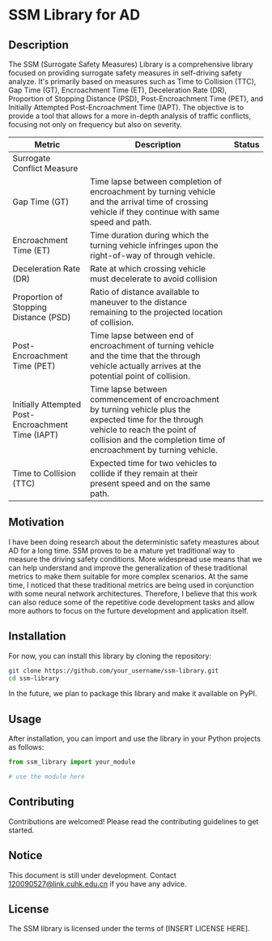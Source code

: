 # SSM Library for AD 

## Description

The SSM (Surrogate Safety Measures) Library is a comprehensive library focused on providing surrogate safety measures in self-driving safety analyze. It's primarily based on measures such as Time to Collision (TTC), Gap Time (GT), Encroachment Time (ET), Deceleration Rate (DR), Proportion of Stopping Distance (PSD), Post-Encroachment Time (PET), and Initially Attempted Post-Encroachment Time (IAPT). The objective is to provide a tool that allows for a more in-depth analysis of traffic conflicts, focusing not only on frequency but also on severity.

| Metric | Description | Status |
| --- | --- | --- |
| Surrogate Conflict Measure |  |  |
| Gap Time (GT) | Time lapse between completion of encroachment by turning vehicle and the arrival time of crossing vehicle if they continue with same speed and path. |  |
| Encroachment Time (ET) | Time duration during which the turning vehicle infringes upon the right-of-way of through vehicle. |  |
| Deceleration Rate (DR) | Rate at which crossing vehicle must decelerate to avoid collision |  |
| Proportion of Stopping Distance (PSD) | Ratio of distance available to maneuver to the distance remaining to the projected location of collision. |  |
| Post-Encroachment Time (PET) | Time lapse between end of encroachment of turning vehicle and the time that the through vehicle actually arrives at the potential point of collision. |  |
| Initially Attempted Post-Encroachment Time (IAPT) | Time lapse between commencement of encroachment by turning vehicle plus the expected time for the through vehicle to reach the point of collision and the completion time of encroachment by turning vehicle. |  |
| Time to Collision (TTC) | Expected time for two vehicles to collide if they remain at their present speed and on the same path. |  |



## Motivation
I have been doing research about the deterministic safety meastures about AD for a long time. SSM proves to be a mature yet traditional way to measure the driving safety conditions. More widespread use means that we can help understand and improve the generalization of these traditional metrics to make them suitable for more complex scenarios. At the same time, I noticed that these traditional metrics are being used in conjunction with some neural network architectures. Therefore, I believe that this work can also reduce some of the repetitive code development tasks and allow more authors to focus on the furture development and application itself.

## Installation

For now, you can install this library by cloning the repository:

```bash
git clone https://github.com/your_username/ssm-library.git
cd ssm-library
```

In the future, we plan to package this library and make it available on PyPI.

## Usage
After installation, you can import and use the library in your Python projects as follows:

```python
from ssm_library import your_module

# use the module here
```

## Contributing

Contributions are welcomed! Please read the contributing guidelines to get started.

## Notice
This document is still under development. Contact 120090527@link.cuhk.edu.cn if you have any advice.

## License

The SSM library is licensed under the terms of [INSERT LICENSE HERE].
